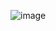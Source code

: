 ![image](https://github.com/fauzanheryka/Spotify-Dashboard/assets/141212116/59231c03-e433-4d65-9182-0a81061438f8)
